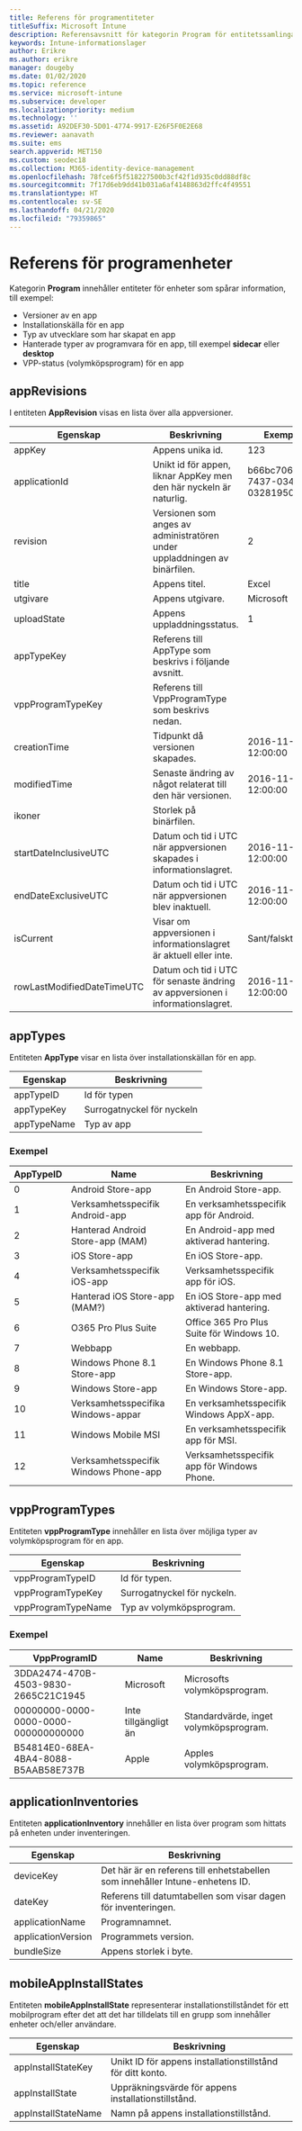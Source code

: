```yaml
---
title: Referens för programentiteter
titleSuffix: Microsoft Intune
description: Referensavsnitt för kategorin Program för entitetssamlingar i API:et för Intune-informationslager.
keywords: Intune-informationslager
author: Erikre
ms.author: erikre
manager: dougeby
ms.date: 01/02/2020
ms.topic: reference
ms.service: microsoft-intune
ms.subservice: developer
ms.localizationpriority: medium
ms.technology: ''
ms.assetid: A92DEF30-5D01-4774-9917-E26F5F0E2E68
ms.reviewer: aanavath
ms.suite: ems
search.appverid: MET150
ms.custom: seodec18
ms.collection: M365-identity-device-management
ms.openlocfilehash: 78fce6f5f518227500b3cf42f1d935c0dd88df8c
ms.sourcegitcommit: 7f17d6eb9dd41b031a6af4148863d2ffc4f49551
ms.translationtype: HT
ms.contentlocale: sv-SE
ms.lasthandoff: 04/21/2020
ms.locfileid: "79359865"
---
```

# <a name="reference-for-application-entities"></a>Referens för programenheter

Kategorin **Program** innehåller entiteter för enheter som spårar information, till exempel:

- Versioner av en app
- Installationskälla för en app
- Typ av utvecklare som har skapat en app
- Hanterade typer av programvara för en app, till exempel **sidecar** eller **desktop**
- VPP-status (volymköpsprogram) för en app

## <a name="apprevisions"></a>appRevisions

I entiteten **AppRevision** visas en lista över alla appversioner.

| Egenskap  | Beskrivning | Exempel |
|---------|------------|--------|
| appKey |Appens unika id. |123 |
| applicationId |Unikt id för appen, liknar AppKey men den här nyckeln är naturlig. |b66bc706-ffff-7437-0340-032819502773 |
| revision |Versionen som anges av administratören under uppladdningen av binärfilen. |2 |
| title |Appens titel. |Excel |
| utgivare |Appens utgivare. |Microsoft |
| uploadState |Appens uppladdningsstatus. |1 |
| appTypeKey |Referens till AppType som beskrivs i följande avsnitt. | |
| vppProgramTypeKey |Referens till VppProgramType som beskrivs nedan. | |
| creationTime |Tidpunkt då versionen skapades. |2016-11-23 12:00:00 |
| modifiedTime |Senaste ändring av något relaterat till den här versionen. |2016-11-23 12:00:00 |
| ikoner |Storlek på binärfilen. | |
| startDateInclusiveUTC |Datum och tid i UTC när appversionen skapades i informationslagret. |2016-11-23 12:00:00 |
| endDateExclusiveUTC |Datum och tid i UTC när appversionen blev inaktuell. |2016-11-23 12:00:00 |
| isCurrent |Visar om appversionen i informationslagret är aktuell eller inte. |Sant/falskt |
| rowLastModifiedDateTimeUTC |Datum och tid i UTC för senaste ändring av appversionen i informationslagret. |2016-11-23 12:00:00 |

## <a name="apptypes"></a>appTypes

Entiteten **AppType** visar en lista över installationskällan för en app.

| Egenskap  | Beskrivning |
|---------|------------|
| appTypeID |Id för typen |
| appTypeKey |Surrogatnyckel för nyckeln |
| appTypeName |Typ av app |

### <a name="example"></a>Exempel

| AppTypeID  | Name | Beskrivning |
|---------|------------|--------|
| 0 |Android Store-app | En Android Store-app. |
| 1 |Verksamhetsspecifik Android-app | En verksamhetsspecifik app för Android. |
| 2 |Hanterad Android Store-app (MAM) | En Android-app med aktiverad hantering. |
| 3 |iOS Store-app | En iOS Store-app. |
| 4 |Verksamhetsspecifik iOS-app | Verksamhetsspecifik app för iOS. |
| 5 |Hanterad iOS Store-app (MAM?) | En iOS Store-app med aktiverad hantering. |
| 6 |O365 Pro Plus Suite | Office 365 Pro Plus Suite för Windows 10. |
| 7 |Webbapp | En webbapp. |
| 8 |Windows Phone 8.1 Store-app | En Windows Phone 8.1 Store-app. |
| 9 |Windows Store-app | En Windows Store-app. |
| 10 |Verksamhetsspecifika Windows-appar | En verksamhetsspecifik Windows AppX-app. |
| 11 |Windows Mobile MSI | En verksamhetsspecifik app för MSI. |
| 12 |Verksamhetsspecifik Windows Phone-app | Verksamhetsspecifik app för Windows Phone. |


## <a name="vppprogramtypes"></a>vppProgramTypes

Entiteten **vppProgramType** innehåller en lista över möjliga typer av volymköpsprogram för en app.

| Egenskap  | Beskrivning |
|---------|------------|
| vppProgramTypeID | Id för typen. |
| vppProgramTypeKey | Surrogatnyckel för nyckeln. |
| vppProgramTypeName | Typ av volymköpsprogram. |

### <a name="example"></a>Exempel

| VppProgramID  | Name | Beskrivning |
|---------|------------|--------|
| 3DDA2474-470B-4503-9830-2665C21C1945 | Microsoft | Microsofts volymköpsprogram. |
| 00000000-0000-0000-0000-000000000000 | Inte tillgängligt än | Standardvärde, inget volymköpsprogram. |
| B54814E0-68EA-4BA4-8088-B5AAB58E737B | Apple | Apples volymköpsprogram. |



## <a name="applicationinventories"></a>applicationInventories

Entiteten **applicationInventory** innehåller en lista över program som hittats på enheten under inventeringen.

| Egenskap  | Beskrivning |
|---------|------------|
| deviceKey | Det här är en referens till enhetstabellen som innehåller Intune-enhetens ID. |
| dateKey | Referens till datumtabellen som visar dagen för inventeringen. |
| applicationName | Programnamnet. |
| applicationVersion | Programmets version. |
| bundleSize | Appens storlek i byte. |

## <a name="mobileappinstallstates"></a>mobileAppInstallStates

Entiteten **mobileAppInstallState** representerar installationstillståndet för ett mobilprogram efter det att det har tilldelats till en grupp som innehåller enheter och/eller användare.

| Egenskap | Beskrivning |
|---|---|
| appInstallStateKey | Unikt ID för appens installationstillstånd för ditt konto. |
| appInstallState | Uppräkningsvärde för appens installationstillstånd. |
| appInstallStateName | Namn på appens installationstillstånd. |



